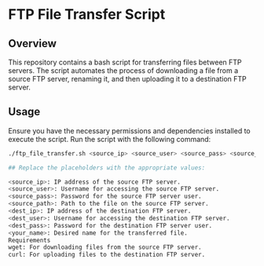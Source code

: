 # FTP File Transfer Script

## Overview
This repository contains a bash script for transferring files between FTP servers. The script automates the process of downloading a file from a source FTP server, renaming it, and then uploading it to a destination FTP server.

## Usage
Ensure you have the necessary permissions and dependencies installed to execute the script. Run the script with the following command:

```bash
./ftp_file_transfer.sh <source_ip> <source_user> <source_pass> <source_path> <dest_ip> <dest_user> <dest_pass> <your_name>

## Replace the placeholders with the appropriate values:

<source_ip>: IP address of the source FTP server.
<source_user>: Username for accessing the source FTP server.
<source_pass>: Password for the source FTP server user.
<source_path>: Path to the file on the source FTP server.
<dest_ip>: IP address of the destination FTP server.
<dest_user>: Username for accessing the destination FTP server.
<dest_pass>: Password for the destination FTP server user.
<your_name>: Desired name for the transferred file.
Requirements
wget: For downloading files from the source FTP server.
curl: For uploading files to the destination FTP server.
